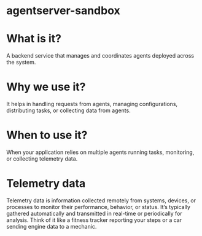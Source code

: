 # agentserver-sandbox
# What is it?
 A backend service that manages and coordinates agents deployed across the system.

# Why we use it?
 It helps in handling requests from agents, managing configurations, distributing tasks, or collecting data from agents.

# When to use it?
 When your application relies on multiple agents running tasks, monitoring, or collecting telemetry data.

# Telemetry data 
Telemetry data is information collected remotely from systems, devices, or processes to monitor their performance, behavior, or status. It’s typically gathered automatically and transmitted in real-time or periodically for analysis. Think of it like a fitness tracker reporting your steps or a car sending engine data to a mechanic.
